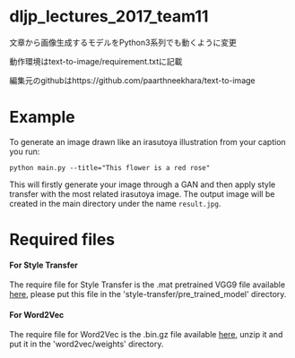 # dljp_lectures_2017_team11

文章から画像生成するモデルをPython3系列でも動くように変更

動作環境はtext-to-image/requirement.txtに記載

編集元のgithubはhttps://github.com/paarthneekhara/text-to-image

# Example 

To generate an image drawn like an irasutoya illustration from your caption you run:
```
python main.py --title="This flower is a red rose" 
```
This will firstly generate your image through a GAN and then apply style transfer with the most related irasutoya image.
The output image will be created in the main directory under the name ```result.jpg```.

# Required files

#### For Style Transfer
  
  The require file for Style Transfer is the .mat pretrained VGG9 file available [here](http://www.vlfeat.org/matconvnet/models/imagenet-vgg-verydeep-19.mat), please put this file in the 'style-transfer/pre_trained_model' directory.

#### For Word2Vec
  The require file for Word2Vec is the .bin.gz file available [here](https://drive.google.com/file/d/0B7XkCwpI5KDYNlNUTTlSS21pQmM/edit?usp=sharing), unzip it and put it in the 'word2vec/weights' directory.

